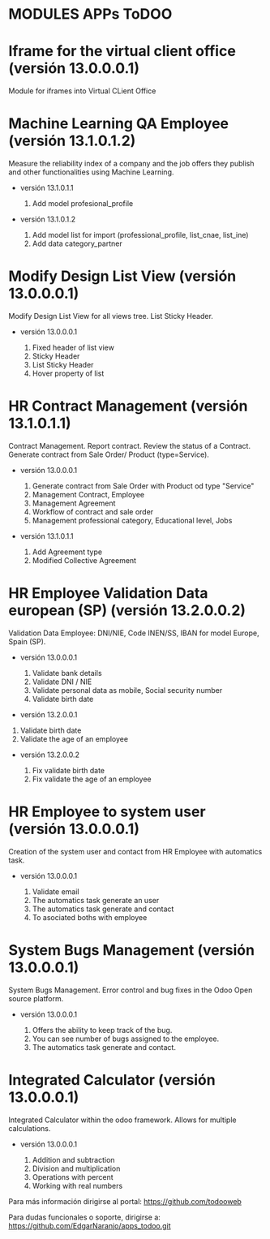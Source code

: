 # MODULES APPs ToDOO

# Iframe for the virtual client office (versión 13.0.0.0.1)

Module for iframes into Virtual CLient Office

# Machine Learning QA Employee (versión 13.1.0.1.2)

Measure the reliability index of a company and the job offers they publish and other functionalities using Machine Learning.

 * versión 13.1.0.1.1
   
   1. Add model profesional_profile

 * versión 13.1.0.1.2
   
   1. Add model list for import (professional_profile, list_cnae, list_ine)
   2. Add data category_partner

# Modify Design List View (versión 13.0.0.0.1)

Modify Design List View for all views tree. List Sticky Header.

 * versión 13.0.0.0.1
   
   1. Fixed header of list view
   2. Sticky Header
   3. List Sticky Header
   4. Hover property of list

# HR Contract Management (versión 13.1.0.1.1)

Contract Management. Report contract. Review the status of a Contract. Generate contract from Sale Order/ Product (type=Service).

 * versión 13.0.0.0.1
   
   1. Generate contract from Sale Order with Product od type "Service"
   2. Management Contract, Employee
   3. Management Agreement
   4. Workflow of contract and sale order
   5. Management professional category, Educational level, Jobs

* versión 13.1.0.1.1

   1. Add Agreement type
   2. Modified Collective Agreement

# HR Employee Validation Data  european (SP) (versión 13.2.0.0.2)

Validation Data Employee: DNI/NIE, Code INEN/SS, IBAN for model Europe, Spain (SP).

 * versión 13.0.0.0.1
   
   1. Validate bank details
   2. Validate DNI / NIE
   3. Validate personal data as mobile, Social security number
   4. Validate birth date

* versión 13.2.0.0.1

1. Validate birth date
2. Validate the age of an employee

* versión 13.2.0.0.2

   1. Fix validate birth date
   2. Fix validate the age of an employee

# HR Employee to system user (versión 13.0.0.0.1)

Creation of the system user and contact from HR Employee with automatics task.

 * versión 13.0.0.0.1
   
   1. Validate email
   2. The automatics task generate an user
   3. The automatics task generate and contact
   4. To asociated boths with employee

# System Bugs Management (versión 13.0.0.0.1)

System Bugs Management. Error control and bug fixes in the Odoo Open source platform.

 * versión 13.0.0.0.1
   
   1. Offers the ability to keep track of the bug.
   2. You can see number of bugs assigned to the employee.
   3. The automatics task generate and contact.

# Integrated Calculator (versión 13.0.0.0.1)

Integrated Calculator within the odoo framework. Allows for multiple calculations.

 * versión 13.0.0.0.1
   
   1. Addition and subtraction
   2. Division and multiplication
   3. Operations with percent
   4. Working with real numbers


Para más información dirigirse al portal: https://github.com/todooweb

Para dudas funcionales o soporte, dirigirse a: https://github.com/EdgarNaranjo/apps_todoo.git